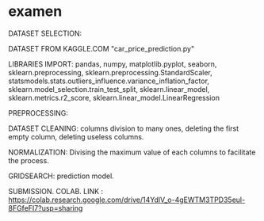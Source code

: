# examen
DATASET SELECTION:

DATASET FROM KAGGLE.COM "car_price_prediction.py"

LIBRARIES IMPORT:
pandas, numpy, matplotlib.pyplot, seaborn, sklearn.preprocessing, sklearn.preprocessing.StandardScaler, statsmodels.stats.outliers_influence.variance_inflation_factor, sklearn.model_selection.train_test_split, sklearn.linear_model, sklearn.metrics.r2_score, sklearn.linear_model.LinearRegression

PREPROCESSING:

DATASET CLEANING:
columns division to many ones, deleting the first empty column, deleting useless columns.

NORMALIZATION:
Divising the maximum value of each columns to facilitate the process.

GRIDSEARCH:
prediction model.

SUBMISSION.
COLAB. LINK : https://colab.research.google.com/drive/14YdlV_o-4gEWTM3TPD35eul-8FGfeFI7?usp=sharing
